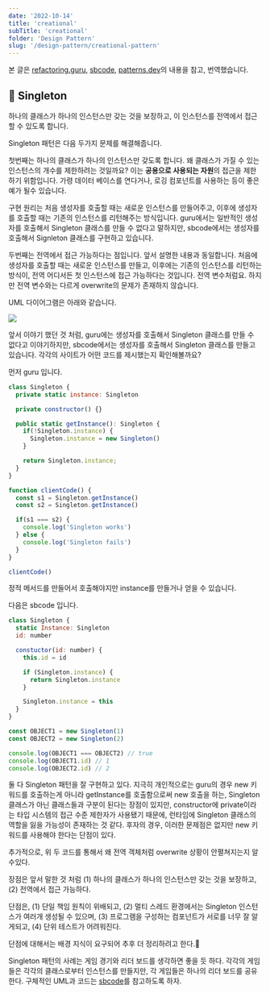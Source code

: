 ```yaml
---
date: '2022-10-14'
title: 'creational'
subTitle: 'creational'
folder: 'Design Pattern'
slug: '/design-pattern/creational-pattern'
---
```


본 글은 [refactoring.guru](https://refactoring.guru/), [sbcode](https://sbcode.net/typescript/), [patterns.dev](https://www.patterns.dev/posts/proxy-pattern/)의 내용을 참고, 번역했습니다.

## 📌 Singleton

하나의 클래스가 하나의 인스턴스만 갖는 것을 보장하고, 이 인스턴스를 전역에서 접근할 수 있도록 합니다.

Singleton 패턴은 다음 두가지 문제를 해결해줍니다.

첫번째는 하나의 클래스가 하나의 인스턴스만 갖도록 합니다. 왜 클래스가 가질 수 있는 인스턴스의 개수를 제한하려는 것일까요? 이는 **공용으로 사용되는 자원**의 접근을 제한하기 위함입니다. 가령 데이터 베이스를 연다거나, 로깅 컴포넌트를 사용하는 등이 좋은 예가 될수 있습니다.

구현 원리는 처음 생성자를 호출할 때는 새로운 인스턴스를 만들어주고, 이후에 생성자를 호출할 때는 기존의 인스턴스를 리턴해주는 방식입니다. guru에서는 일반적인 생성자를 호출해서 Singleton 클래스를 만들 수 없다고 말하지만, sbcode에서는 생성자를 호출해서 Signleton 클래스를 구현하고 있습니다.

두번째는 전역에서 접근 가능하다는 점입니다. 앞서 설명한 내용과 동일합니다. 처음에 생성자를 호출할 때는 새로운 인스턴스를 만들고, 이후에는 기존의 인스턴스를 리턴하는 방식이, 전역 어디서든 첫 인스턴스에 접근 가능하다는 것입니다. 전역 변수처럼요. 하지만 전역 변수와는 다르게 overwrite의 문제가 존재하지 않습니다.

UML 다이어그램은 아래와 같습니다.

![](./singleton-1.png)

앞서 이야기 했던 것 처럼, guru에는 생성자를 호출해서 Singleton 클래스를 만들 수 없다고 이야기하지만, sbcode에서는 생성자를 호출해서 Singleton 클래스를 만들고 있습니다. 각각의 사이트가 어떤 코드를 제시했는지 확인해볼까요?

먼저 guru 입니다.

```javascript
class Singleton {
  private static instance: Singleton

  private constructor() {}

  public static getInstance(): Singleton {
    if(!Singleton.instance) {
      Singleton.instance = new Singleton()
    }

    return Singleton.instance;
  }
}

function clientCode() {
  const s1 = Singleton.getInstance()
  const s2 = Singleton.getInstance()

  if(s1 === s2) {
    console.log('Singleton works')
  } else {
    console.log('Singleton fails')
  }
}

clientCode()
```

정적 메서드를 만들어서 호출해야지만 instance를 만들거나 얻을 수 있습니다.

다음은 sbcode 입니다.

```javascript
class Singleton {
  static Instance: Singleton
  id: number

  constuctor(id: number) {
    this.id = id

    if (Singleton.instance) {
      return Singleton.instance
    }

    Singleton.instance = this
  }
}

const OBJECT1 = new Singleton(1)
const OBJECT2 = new Singleton(2)

console.log(OBJECT1 === OBJECT2) // true
console.log(OBJECT1.id) // 1
console.log(OBJECT2.id) // 2
```

둘 다 Singleton 패턴을 잘 구현하고 있다. 지극히 개인적으로는 guru의 경우 new 키워드를 호출하는게 아니라 getInstance를 호출함으로써 new 호출을 하는, Singleton 클래스가 아닌 클래스들과 구분이 된다는 장점이 있지만, constructor에 private이라는 타입 시스템의 접근 수준 제한자가 사용됐기 때문에, 런타임에 Singleton 클래스의 역할을 잃을 가능성이 존재하는 것 같다. 후자의 경우, 이러한 문제점은 없지만 new 키워드를 사용해야 한다는 단점이 있다.

추가적으로, 위 두 코드를 통해서 왜 전역 객체처럼 overwrite 상황이 안펼쳐지는지 알수있다.

장점은 앞서 말한 것 처럼 (1) 하나의 클래스가 하나의 인스턴스만 갖는 것을 보장하고, (2) 전역에서 접근 가능하다.

단점은, (1) 단일 책임 원칙이 위배되고, (2) 멀티 스레드 환경에서는 Singleton 인스턴스가 여러개 생성될 수 있으며, (3) 프로그램을 구성하는 컴포넌트가 서로를 너무 잘 알게되고, (4) 단위 테스트가 어려워진다.

단점에 대해서는 배경 지식이 요구되어 추후 더 정리하려고 한다.🤮

Singleton 패턴의 사례는 게임 경기와 리더 보드를 생각하면 좋을 듯 하다. 각각의 게임들은 각각의 클래스로부터 인스턴스를 만들지만, 각 게임들은 하나의 리더 보드를 공유한다. 구체적인 UML과 코드는 [sbcode](https://sbcode.net/typescript/singleton/)를 참고하도록 하자.

